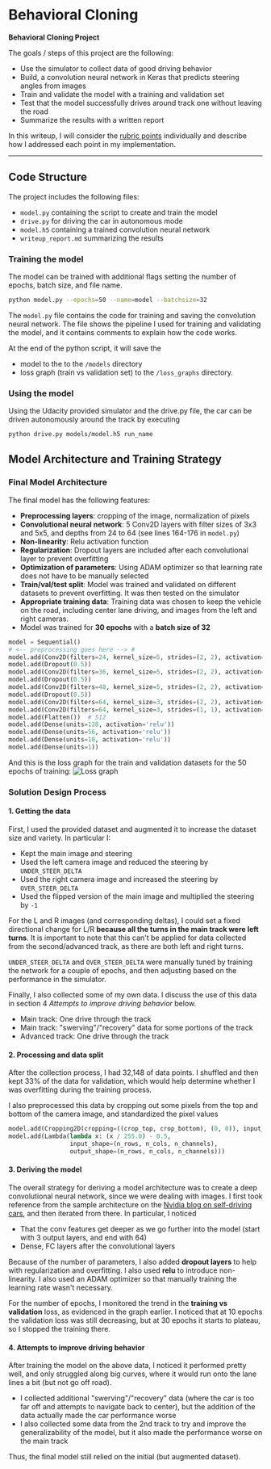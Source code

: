 # **Behavioral Cloning** 

**Behavioral Cloning Project**

The goals / steps of this project are the following:
* Use the simulator to collect data of good driving behavior
* Build, a convolution neural network in Keras that predicts steering angles from images
* Train and validate the model with a training and validation set
* Test that the model successfully drives around track one without leaving the road
* Summarize the results with a written report

In this writeup, I will consider the [rubric points](https://review.udacity.com/#!/rubrics/432/view) individually and describe how I addressed each point in my implementation.  


[//]: # (Image References)
[loss_graph]: ./loss_graphs/model.png "Loss graph"

---
## Code Structure
The project includes the following files:
* `model.py` containing the script to create and train the model
* `drive.py` for driving the car in autonomous mode
* `model.h5` containing a trained convolution neural network 
* `writeup_report.md` summarizing the results

### Training the model
The model can be trained with additional flags setting the number of epochs, batch size, and file name.
```sh
python model.py --epochs=50 --name=model --batchsize=32
```
The `model.py` file contains the code for training and saving the convolution neural network. The file shows the pipeline I used for training and validating the model, and it contains comments to explain how the code works.

At the end of the python script, it will save the
- model to the to the `/models` directory
- loss graph (train vs validation set) to the `/loss_graphs` directory.

### Using the model
Using the Udacity provided simulator and the drive.py file, the car can be driven autonomously around the track by executing 
```sh
python drive.py models/model.h5 run_name
```

## Model Architecture and Training Strategy

### Final Model Architecture

The final model has the following features:
- **Preprocessing layers**: cropping of the image, normalization of pixels
-  **Convolutional neural network**: 5 Conv2D layers with filter sizes of 3x3 and 5x5, and depths from 24 to 64 (see lines 164-176 in `model.py`)
- **Non-linearity**: Relu activation function
- **Regularization**: Dropout layers are included after each convolutional layer to prevent overfitting
- **Optimization of parameters**: Using ADAM optimizer so that learning rate does not have to be manually selected
- **Train/val/test split**: Model was trained and validated on different datasets to prevent overfitting. It was then tested on the simulator
- **Appropriate training data**: Training data was chosen to keep the vehicle on the road, including center lane driving, and images from the left and right cameras. 
- Model was trained for **30 epochs** with a **batch size of 32**

```python
model = Sequential()
# <-- preprocessing goes here --> #
model.add(Conv2D(filters=24, kernel_size=5, strides=(2, 2), activation='relu'))
model.add(Dropout(0.5))
model.add(Conv2D(filters=36, kernel_size=5, strides=(2, 2), activation='relu'))
model.add(Dropout(0.5))
model.add(Conv2D(filters=48, kernel_size=5, strides=(2, 2), activation='relu'))
model.add(Dropout(0.5))
model.add(Conv2D(filters=64, kernel_size=3, strides=(2, 2), activation='relu'))
model.add(Conv2D(filters=64, kernel_size=3, strides=(1, 1), activation='relu'))
model.add(Flatten())  # 512
model.add(Dense(units=128, activation='relu'))
model.add(Dense(units=56, activation='relu'))
model.add(Dense(units=10, activation='relu'))
model.add(Dense(units=1))
```

And this is the loss graph for the train and validation datasets for the 50 epochs of training:
![][loss_graph]


### Solution Design Process

#### 1. Getting the data
First, I used the provided dataset and augmented it to increase the dataset size and variety. In particular I:
- Kept the main image and steering
- Used the left camera image and reduced the steering by `UNDER_STEER_DELTA`
- Used the right camera image and increased the steering by `OVER_STEER_DELTA`
- Used the flipped version of the main image and multiplied the steering by `-1`

For the L and R images (and corresponding deltas), I could set a fixed directional change for L/R **because all the turns in the main track were left turns**. It is important to note that this can't be applied for data collected from the second/advanced track, as there are both left and right turns.

`UNDER_STEER_DELTA` and `OVER_STEER_DELTA` were manually tuned by training the network for a couple of epochs, and then adjusting based on the performance in the simulator.

Finally, I also collected some of my own data. I discuss the use of this data in section 4 *Attempts to improve driving behavior* below.
- Main track: One drive through the track
- Main track: "swerving"/"recovery" data for some portions of the track
- Advanced track: One drive through the track

#### 2. Processing and data split
After the collection process, I had 32,148 of data points. I shuffled and then kept 33% of the data for validation, which would help determine whether I was overfitting during the training process. 

I also preprocessed this data by cropping out some pixels from the top and bottom of the camera image, and standardized the pixel values
```python
model.add(Cropping2D(cropping=((crop_top, crop_bottom), (0, 0)), input_shape=(160, 320, 3)))
model.add(Lambda(lambda x: (x / 255.0) - 0.5,
                 input_shape=(n_rows, n_cols, n_channels),
                 output_shape=(n_rows, n_cols, n_channels)))
```
#### 3. Deriving the model
The overall strategy for deriving a model architecture was to create a deep convolutional neural network, since we were dealing with images. I first took reference from the sample architecture on the [Nvidia blog on self-driving cars](https://developer.nvidia.com/blog/deep-learning-self-driving-cars/), and then iterated from there. In particular, I noticed
- That the conv features get deeper as we go further into the model (start with 3 output layers, and end with 64)
- Dense, FC layers after the convolutional layers

Because of the number of parameters, I also added **dropout layers** to help with regularization and overfitting. I also used **relu** to introduce non-linearity. I also used an ADAM optimizer so that manually training the learning rate wasn't necessary. 

For the number of epochs, I monitored the trend in the **training vs validation** loss, as evidenced in the graph earlier. I noticed that at 10 epochs the validation loss was still decreasing, but at 30 epochs it starts to plateau, so I stopped the training there.

#### 4. Attempts to improve driving behavior
 After training the model on the above data, I noticed it performed pretty well, and only struggled along big curves, where it would run onto the lane lines a bit (but not go off road).
- I collected additional "swerving"/"recovery" data (where the car is too far off and attempts to navigate back to center), but the addition of the data actually made the car performance worse
- I also collected some data from the 2nd track to try and improve the generalizability of the model, but it also made the performance worse on the main track

Thus, the final model still relied on the initial (but augmented dataset).

